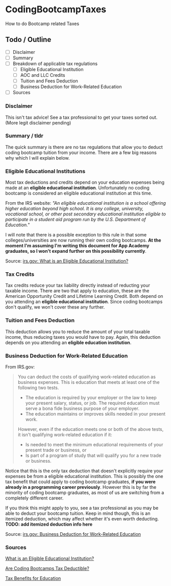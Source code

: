 # CodingBootcampTaxes
How to do Bootcamp related Taxes

## Todo / Outline

- [ ] Disclaimer
- [ ] Summary
- [ ] Breakdown of applicable tax regulations
  - [ ] Eligible Educational Institution
  - [ ] AOC and LLC Credits
  - [ ] Tuition and Fees Deduction
  - [ ] Business Deduction for Work-Related Education
- [ ] Sources

### Disclaimer
This isn't tax advice! See a tax professional to get your taxes sorted out. (More legit disclaimer pending)

### Summary / tldr
The quick summary is there are no tax regulations that allow you to deduct coding bootcamp tuition from your income. There are a few big reasons why which I will explain below.

### Eligible Educational Institutions
Most tax deductions and credits depend on your education expenses being made at an **eligible educational institution**. Unfortunately no coding bootcamp is considered an eligible educational institution at this time. 

From the IRS website:
_"An eligible educational institution is a school offering higher education beyond high school. It is any college, university, vocational school, or other post secondary educational institution eligible to participate in a student aid program run by the U.S. Department of Education."_

I will note that there is a possible exception to this rule in that some colleges/universities are now running their own coding bootcamps. **At the moment I'm assuming I'm writing this document for App Academy graduates, so I won't expand further on this possibility currently**.

Source: [irs.gov: What is an Eligible Educational Institution?](https://www.irs.gov/individuals/eligible-educational-inst)

### Tax Credits
Tax credits reduce your tax liability directly instead of reducting your taxable income. There are two that apply to education,  these are the American Opportunity Credit and Lifetime Learning Credit. Both depend on you attending an **eligible educational institution**. Since coding bootcamps don't qualify, we won't cover these any further.

### Tuition and Fees Deduction
This deduction allows you to reduce the amount of your total taxable income, thus reducing taxes you would have to pay. Again, this deduction depends on you attending an **eligible education institution**.

### Business Deduction for Work-Related Education
From IRS.gov:

> You can deduct the costs of qualifying work-related education as business expenses. This is education that meets at least one of the following two tests.
> * The education is required by your employer or the law to keep your present salary, status, or job. The required education must serve a bona fide business purpose of your employer.
> * The education maintains or improves skills needed in your present work.
> 
> However, even if the education meets one or both of the above tests, it isn't qualifying work-related education if it:
> * Is needed to meet the minimum educational requirements of your present trade or business, or
> * Is part of a program of study that will qualify you for a new trade or business.

Notice that this is the only tax deduction that doesn't explicitly require your expenses be from a eligible educational institution. This is possibly the one tax benefit that could apply to coding bootcamp graduates, **if you were already in a programming career previously**. However this is by far the minority of coding bootcamp graduates, as most of us are switching from a completely different career. 

If you think this might apply to you, see a tax professional as you may be able to deduct your bootcamp tuition. Keep in mind though, this is an itemized deduction, which may affect whether it's even worth deducting. **TODO: add itemized deduction info here**

Source: [irs.gov: Business Deduction for Work-Related Education](https://www.irs.gov/publications/p970/ch12.html)

### Sources
[What is an Eligible Educational Institution?](https://www.irs.gov/individuals/eligible-educational-inst)

[Are Coding Bootcamps Tax Deductible?](http://blog.wefinance.co/are-coding-bootcamps-tax-deductible/)

[Tax Benefits for Education](https://www.irs.gov/uac/tax-benefits-for-education-information-center)
